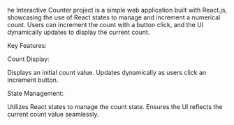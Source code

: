 he Interactive Counter project is a simple web application built with React.js, showcasing the use of React states to manage and increment a numerical count. Users can increment the count with a button click, and the UI dynamically updates to display the current count.

Key Features:

Count Display:

Displays an initial count value.
Updates dynamically as users click an increment button.

State Management:

Utilizes React states to manage the count state.
Ensures the UI reflects the current count value seamlessly.

 
 
